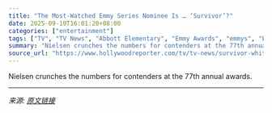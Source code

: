 ```yaml
---
title: "The Most-Watched Emmy Series Nominee Is … ‘Survivor’?"
date: 2025-09-10T16:01:20+08:00
categories: ["entertainment"]
tags: ["TV", "TV News", "Abbott Elementary", "Emmy Awards", "emmys", "Emmys 2025", "Monsters: The Lyle and Erik Menendez Story", "Streaming Ratings", "Survivor", "The White Lotus", "TV Ratings"]
summary: "Nielsen crunches the numbers for contenders at the 77th annual awards."
source_url: "https://www.hollywoodreporter.com/tv/tv-news/survivor-white-lotus-most-watched-emmy-series-nominees-1236367217/"
---
```


Nielsen crunches the numbers for contenders at the 77th annual awards.

---

*来源: [原文链接](https://www.hollywoodreporter.com/tv/tv-news/survivor-white-lotus-most-watched-emmy-series-nominees-1236367217/)*
